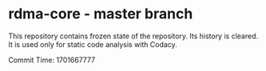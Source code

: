 # rdma-core - master branch

This repository contains frozen state of the repository.
Its history is cleared. It is used only for static code
analysis with Codacy.

Commit Time: 1701667777